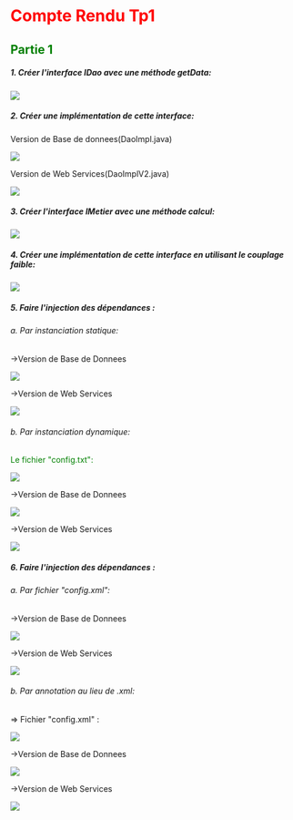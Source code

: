 <h1 style="color:red">Compte Rendu Tp1</h1>
<div>
    <h2 style="color:green">Partie 1</h2>
</div>
<div>
    <h5>1. Créer l'interface IDao avec une méthode getData:</h5>
    <img src="src/main/captures/IDao.png">
    <h5>2. Créer une implémentation de cette interface:</h5>
    <p>Version de Base de donnees(DaoImpl.java)</p>
    <img src="src/main/captures/DaoImpl.png">
    <p>Version de Web Services(DaoImplV2.java)</p>
    <img src="src/main/captures/DaoImplV2.png">
    <h5>3. Créer l'interface IMetier avec une méthode calcul:</h5>
    <img src="src/main/captures/IMetier.png">
    <h5>4. Créer une implémentation de cette interface en utilisant le couplage faible:</h5>
    <img src="src/main/captures/ImetierImpl.png">
    <h5>5. Faire l'injection des dépendances :</h5>
    <section>
        <h6>a. Par instanciation statique:</h6>
            <p>->Version de Base de Donnees</p>
                <img src="src/main/captures/Pres_Bdd.png">
            <p>->Version de Web Services</p>
                <img src="src/main/captures/Pres_ws.png">
    </section>
    <section>
        <h6>b. Par instanciation dynamique:</h6>
            <p style="color:green">Le fichier "config.txt":</p>
                <img src="src/main/captures/Config_File_screenshot.png">
            <p>->Version de Base de Donnees</p>
                <img src="src/main/captures/Pres_Bdd_dynamique.png">
            <p>->Version de Web Services</p>
                <img src="src/main/captures/Pres_ws_dynamique.png">
    </section>
    <h5>6. Faire l'injection des dépendances :</h5>
    <section>
        <h6>a. Par fichier "config.xml":</h6>
            <p>->Version de Base de Donnees</p>
                <img src="src/main/captures/PresXml_Bdd.png">
            <p>->Version de Web Services</p>
                <img src="src/main/captures/PresXml_ws.png">
    </section>
    <section>
        <h6>b. Par annotation au lieu de .xml:</h6>
            <p>=> Fichier "config.xml" :</p>
                <img src="src/main/captures/config_xml.png">
            <p>->Version de Base de Donnees</p>
                <img src="src/main/captures/PresAnn_Bdd.png">
            <p>->Version de Web Services</p>
                <img src="src/main/captures/PresAnn_ws.png">
    </section>
</div>
